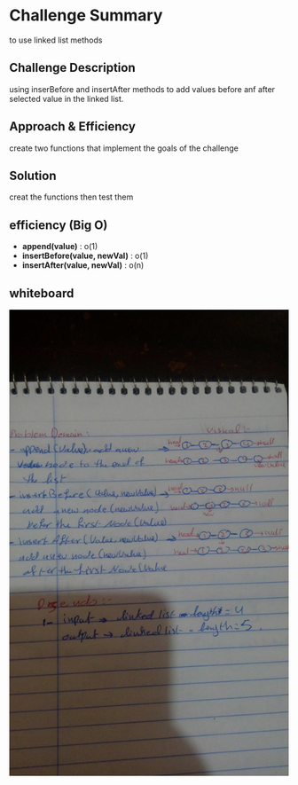 # Challenge Summary
to use linked list methods

## Challenge Description
using inserBefore and insertAfter methods to add values before anf after selected value in the linked list. 

## Approach & Efficiency
create two functions that implement the goals of the challenge

## Solution
creat the functions then test them

##  efficiency (Big O) 
- **append(value)** : o(1)
- **insertBefore(value, newVal)** : o(1)
- **insertAfter(value, newVal)** : o(n)

## whiteboard
![](img/challenge-06.jpg)
